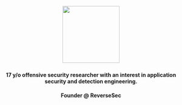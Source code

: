 <br clear="both">

<div align="center">
  <img height="150" src="https://i.pinimg.com/originals/5f/93/49/5f934966a1d20bae1909c9ef2278bd4c.gif"  />
</div>

###

<h4 align="center">17 y/o offensive security researcher with an interest in application security and detection engineering.</h4>
<h4 align="center">Founder @ ReverseSec</h4>

###

